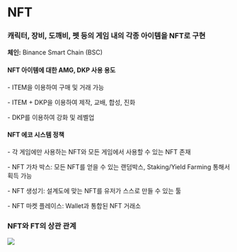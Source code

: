 # NFT

### 캐릭터, 장비, 도깨비, 펫 등의 게임 내의 각종 아이템을 NFT로 구현



**체인:** Binance Smart Chain (BSC)



#### NFT 아이템에 대한 AMG, DKP 사용 용도

&#x20;\- ITEM을 이용하여 구매 및 거래 가능

&#x20;\- ITEM + DKP을 이용하여 제작, 교배, 합성, 진화

&#x20;\- DKP를 이용하여 강화 및 레벨업



#### &#x20;NFT 에코 시스템 정책

&#x20;\- 각 게임에만 사용하는 NFT와 모든 게임에서 사용할 수 있는 NFT 존재

&#x20;\- NFT 가차 박스: 모든 NFT를 얻을 수 있는 랜덤박스, Staking/Yield Farming 통해서 획득 가능

&#x20;\- NFT 생성기: 설계도에 맞는 NFT를 유저가 스스로 만들 수 있는 툴

&#x20;\- NFT 마켓 플레이스: Wallet과 통합된 NFT 거래소



### NFT와 FT의 상관 관계



![](.gitbook/assets/NFT\_FT상관관계.png)
